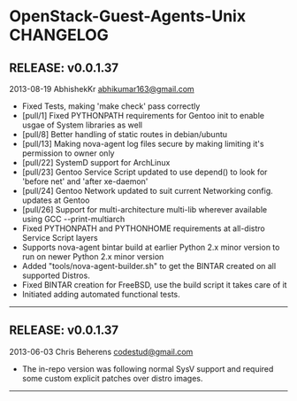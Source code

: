 OpenStack-Guest-Agents-Unix CHANGELOG
=====================================


RELEASE: v0.0.1.37
-----------------

2013-08-19 AbhishekKr <abhikumar163@gmail.com>

  * Fixed Tests, making 'make check' pass correctly
  * [pull/1] Fixed PYTHONPATH requirements for Gentoo init to enable usgae of System libraries as well
  * [pull/8] Better handling of static routes in debian/ubuntu
  * [pull/13] Making nova-agent log files secure by making limiting it's permission to owner only
  * [pull/22] SystemD support for ArchLinux
  * [pull/23] Gentoo Service Script updated to use depend() to look for 'before net' and 'after xe-daemon'
  * [pull/24] Gentoo Network updated to suit current Networking config. updates at Gentoo
  * [pull/26] Support for multi-architecture multi-lib wherever available using GCC --print-multiarch
  * Fixed PYTHONPATH and PYTHONHOME requirements at all-distro Service Script layers
  * Supports nova-agent bintar build at earlier Python 2.x minor version to run on newer Python 2.x minor version
  * Added "tools/nova-agent-builder.sh" to get the BINTAR created on all supported Distros.
  * Fixed BINTAR creation for FreeBSD, use the build script it takes care of it
  * Initiated adding automated functional tests.


***


RELEASE: v0.0.1.37
-----------------

2013-06-03 Chris Beherens <codestud@gmail.com>

  * The in-repo version was following normal SysV support and required some custom explicit patches over distro images.


***
